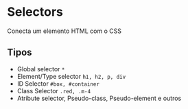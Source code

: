 # Selectors

Conecta um elemento HTML com o CSS

## Tipos

- Global selector `*`
- Element/Type selector `h1, h2, p, div`
- ID Selector `#box, #container`
- Class Selector `.red, .m-4`
- Atribute selector, Pseudo-class, Pseudo-element e outros

